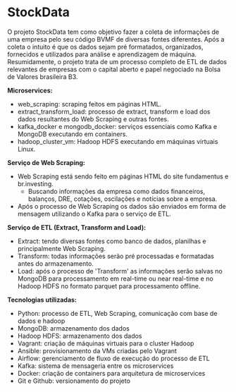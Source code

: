 # StockData

O projeto StockData tem como objetivo fazer a coleta de informações de uma empresa pelo seu código BVMF de diversas fontes diferentes.
Após a coleta o intuito é que os dados sejam pré formatados, organizados, fornecidos e utilizados para análise e aprendizagem de máquina.
Resumidamente, o projeto trata de um processo completo de ETL de dados relevantes de empresas com o capital aberto e papel 
negociado na Bolsa de Valores brasileira B3.

<b>Microservices:</b>
  * web_scraping: scraping feitos em páginas HTML.
  * extract_transform_load: processo de extract, transform e load dos dados resultantes do Web Scraping
e outras fontes.
  * kafka_docker e mongodb_docker: serviços essenciais como Kafka e MongoDB executando em containers.
  * hadoop_cluster_vm: Hadoop HDFS executando em máquinas virtuais Linux.

<b>Serviço de Web Scraping:</b>
  * Web Scraping está sendo feito em páginas HTML do site fundamentus e br.investing.
    * Buscando informações da empresa como dados financeiros, balanços, DRE, cotações, oscilações e notícias sobre a empresa.
  * Após o processo de Web Scraping os dados são enviados em forma de mensagem utilizando
o Kafka para o serviço de ETL.

<b>Serviço de ETL (Extract, Transform and Load):</b>
  * Extract: tendo diversas fontes como banco de dados, planilhas e principalmente Web Scraping.
  * Transform: todas informações serão pré processadas e formatadas antes do armazenamento.
  * Load: após o processo de 'Transform' as informações serão salvas no MongoDB para processamento em real-time ou near real-time e no Hadoop HDFS no formato parquet para processamento offline.

<b>Tecnologias utilizadas:</b>
  * Python: processo de ETL, Web Scraping, comunicação com base de dados e hadoop
  * MongoDB: armazenamento dos dados
  * Hadoop HDFS: armazenamento dos dados
  * Vagrant: criação de máquinas virtuais para o cluster Hadoop
  * Ansible: provisionamento da VMs criadas pelo Vagrant
  * Airflow: gerenciamento de fluxo de execução do processo de ETL
  * Kafka: sistema de mensageria entre os microservices
  * Docker: criação de containers para arquitetura de microservices
  * Git e Github: versionamento do projeto
  
